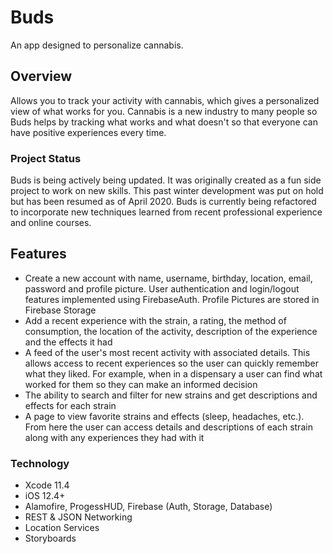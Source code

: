 # Buds
An app designed to personalize cannabis. 

## Overview

Allows you to track your activity with cannabis, which gives a personalized view of what works for you. Cannabis is a new industry to many people so Buds helps by tracking what works and what doesn't so that everyone can have positive experiences every time. 

### Project Status

Buds is being actively being updated. It was originally created as a fun side project to work on new skills. This past winter development was put on hold but has been resumed as of April 2020. Buds is currently being refactored to incorporate new techniques learned from recent professional experience and online courses. 

## Features

* Create a new account with name, username, birthday, location, email, password and profile picture. User authentication and login/logout features implemented using FirebaseAuth. Profile Pictures are stored in Firebase Storage
* Add a recent experience with the strain, a rating, the method of consumption, the location of the activity, description of the experience and the effects it had
* A feed of the user's most recent activity with associated details. This allows access to recent experiences so the user can quickly remember what they liked. For example, when in a dispensary a user can find what worked for them so they can make an informed decision
* The ability to search and filter for new strains and get descriptions and effects for each strain
* A page to view favorite strains and effects (sleep, headaches, etc.). From here the user can access details and descriptions of each strain along with any experiences they had with it


### Technology

* Xcode 11.4
* iOS 12.4+
* Alamofire, ProgessHUD, Firebase (Auth, Storage, Database)
* REST & JSON Networking
* Location Services
* Storyboards
